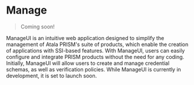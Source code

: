 # Manage

> Coming soon!

ManageUI is an intuitive web application designed to simplify the management of 
Atala PRISM's suite of products, which enable the creation of applications with
SSI-based features. With ManageUI, users can easily configure and integrate 
PRISM products without the need for any coding. Initially, ManageUI will allow 
users to create and manage credential schemas, as well as verification policies.
While ManageUI is currently in development, it is set to launch soon.


